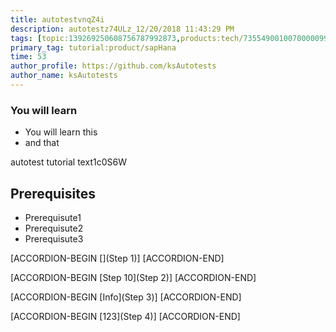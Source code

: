 ```yaml
---
title: autotestvnqZ4i
description: autotestz74ULz_12/20/2018 11:43:29 PM
tags: [topic:139269250608756787992873,products:tech/73554900100700000996,tutorial:experience/advanced]
primary_tag: tutorial:product/sapHana
time: 53
author_profile: https://github.com/ksAutotests
author_name: ksAutotests
---
```

### You will learn
- You will learn this
- and that

autotest tutorial text1c0S6W

## Prerequisites
- Prerequisute1
- Prerequisute2
- Prerequisute3

[ACCORDION-BEGIN [](Step 1)]
[ACCORDION-END]

[ACCORDION-BEGIN [Step 10](Step 2)]
[ACCORDION-END]

[ACCORDION-BEGIN [Info](Step 3)]
[ACCORDION-END]

[ACCORDION-BEGIN [123](Step 4)]
[ACCORDION-END]

